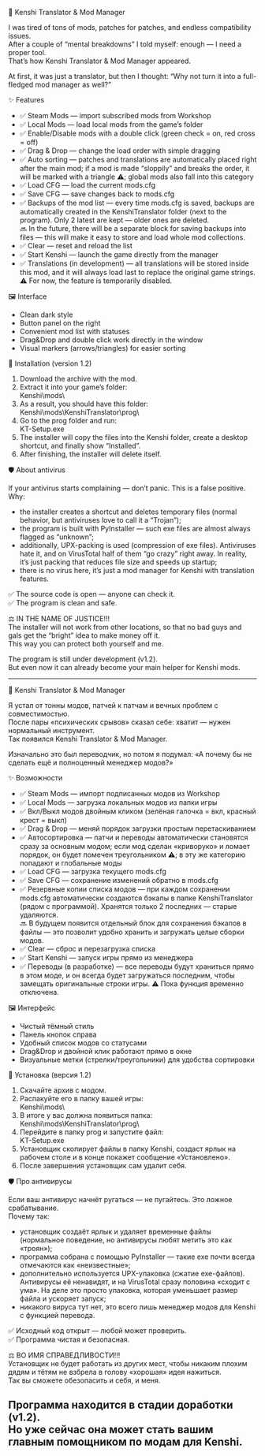 🐺 Kenshi Translator & Mod Manager

I was tired of tons of mods, patches for patches, and endless compatibility issues.  
After a couple of “mental breakdowns” I told myself: enough — I need a proper tool.  
That’s how Kenshi Translator & Mod Manager appeared.  

At first, it was just a translator, but then I thought: “Why not turn it into a full-fledged mod manager as well?”  

✨ Features
- ✅ Steam Mods — import subscribed mods from Workshop  
- ✅ Local Mods — load local mods from the game’s folder  
- ✅ Enable/Disable mods with a double click (green check = on, red cross = off)  
- ✅ Drag & Drop — change the load order with simple dragging  
- ✅ Auto sorting — patches and translations are automatically placed right after the main mod; if a mod is made “sloppily” and breaks the order, it will be marked with a triangle ⚠️; global mods also fall into this category  
- ✅ Load CFG — load the current mods.cfg  
- ✅ Save CFG — save changes back to mods.cfg  
- ✅ Backups of the mod list — every time mods.cfg is saved, backups are automatically created in the KenshiTranslator folder (next to the program). Only 2 latest are kept — older ones are deleted.  
  🔜 In the future, there will be a separate block for saving backups into files — this will make it easy to store and load whole mod collections.  
- ✅ Clear — reset and reload the list  
- ✅ Start Kenshi — launch the game directly from the manager  
- ✅ Translations (in development) — all translations will be stored inside this mod, and it will always load last to replace the original game strings. ⚠️ For now, the feature is temporarily disabled.  

🖼️ Interface
- Clean dark style  
- Button panel on the right  
- Convenient mod list with statuses  
- Drag&Drop and double click work directly in the window  
- Visual markers (arrows/triangles) for easier sorting  

🔧 Installation (version 1.2)  
1. Download the archive with the mod.  
2. Extract it into your game’s folder:  
   Kenshi\mods\  
3. As a result, you should have this folder:  
   Kenshi\mods\KenshiTranslator\prog\  
4. Go to the prog folder and run:  
   KT-Setup.exe  
5. The installer will copy the files into the Kenshi folder, create a desktop shortcut, and finally show “Installed”.  
6. After finishing, the installer will delete itself.  

🛡️ About antivirus  

If your antivirus starts complaining — don’t panic. This is a false positive.  
Why:  
- the installer creates a shortcut and deletes temporary files (normal behavior, but antiviruses love to call it a “Trojan”);  
- the program is built with PyInstaller — such exe files are almost always flagged as “unknown”;  
- additionally, UPX-packing is used (compression of exe files). Antiviruses hate it, and on VirusTotal half of them “go crazy” right away. In reality, it’s just packing that reduces file size and speeds up startup;  
- there is no virus here, it’s just a mod manager for Kenshi with translation features.  

✅ The source code is open — anyone can check it.  
✅ The program is clean and safe.  

⚖️ IN THE NAME OF JUSTICE!!!  
The installer will not work from other locations, so that no bad guys and gals get the “bright” idea to make money off it.  
This way you can protect both yourself and me.  

The program is still under development (v1.2).  
But even now it can already become your main helper for Kenshi mods.

--------------------------------------------

🐺 Kenshi Translator & Mod Manager

Я устал от тонны модов, патчей к патчам и вечных проблем с совместимостью.  
После пары «психических срывов» сказал себе: хватит — нужен нормальный инструмент.  
Так появился Kenshi Translator & Mod Manager.  

Изначально это был переводчик, но потом я подумал: «А почему бы не сделать ещё и полноценный менеджер модов?»  

✨ Возможности

- ✅ Steam Mods — импорт подписанных модов из Workshop  
- ✅ Local Mods — загрузка локальных модов из папки игры  
- ✅ Вкл/Выкл модов двойным кликом (зелёная галочка = вкл, красный крест = выкл)  
- ✅ Drag & Drop — меняй порядок загрузки простым перетаскиванием  
- ✅ Автосортировка — патчи и переводы автоматически становятся сразу за основным модом; если мод сделан «криворуко» и ломает порядок, он будет помечен треугольником ⚠️; в эту же категорию попадают и глобальные моды  
- ✅ Load CFG — загрузка текущего mods.cfg  
- ✅ Save CFG — сохранение изменений обратно в mods.cfg  
- ✅ Резервные копии списка модов — при каждом сохранении mods.cfg автоматически создаются бэкапы в папке KenshiTranslator (рядом с программой). Хранятся только 2 последних — старые удаляются.  
  🔜 В будущем появится отдельный блок для сохранения бэкапов в файлы — это позволит удобно хранить и загружать целые сборки модов.  
- ✅ Clear — сброс и перезагрузка списка  
- ✅ Start Kenshi — запуск игры прямо из менеджера  
- ✅ Переводы (в разработке) — все переводы будут храниться прямо в этом моде, и он всегда будет загружаться последним, чтобы замещать оригинальные строки игры. ⚠️ Пока функция временно отключена.  

🖼️ Интерфейс

- Чистый тёмный стиль  
- Панель кнопок справа  
- Удобный список модов со статусами  
- Drag&Drop и двойной клик работают прямо в окне  
- Визуальные метки (стрелки/треугольники) для удобства сортировки  

🔧 Установка (версия 1.2)
1. Скачайте архив с модом.  
2. Распакуйте его в папку вашей игры:  
   Kenshi\mods\  
3. В итоге у вас должна появиться папка:  
   Kenshi\mods\KenshiTranslator\prog\  
4. Перейдите в папку prog и запустите файл:  
   KT-Setup.exe  
5. Установщик скопирует файлы в папку Kenshi, создаст ярлык на рабочем столе и в конце покажет сообщение «Установлено».  
6. После завершения установщик сам удалит себя.  

🛡️ Про антивирусы

Если ваш антивирус начнёт ругаться — не пугайтесь. Это ложное срабатывание.  
Почему так:  
- установщик создаёт ярлык и удаляет временные файлы (нормальное поведение, но антивирусы любят метить это как «троян»);  
- программа собрана с помощью PyInstaller — такие exe почти всегда отмечаются как «неизвестные»;  
- дополнительно используется UPX-упаковка (сжатие exe-файлов). Антивирусы её ненавидят, и на VirusTotal сразу половина «сходит с ума». На деле это просто упаковка, которая уменьшает размер файла и ускоряет запуск;  
- никакого вируса тут нет, это всего лишь менеджер модов для Kenshi с функцией перевода.  

✅ Исходный код открыт — любой может проверить.  
✅ Программа чистая и безопасная.  

⚖️ ВО ИМЯ СПРАВЕДЛИВОСТИ!!!  
Установщик не будет работать из других мест, чтобы никаким плохим дядям и тётям не взбрела в голову «хорошая» идея нажиться.  
Так вы сможете обезопасить и себя, и меня.  

Программа находится в стадии доработки (v1.2).  
Но уже сейчас она может стать вашим главным помощником по модам для Kenshi.  
--------------------------------------------
